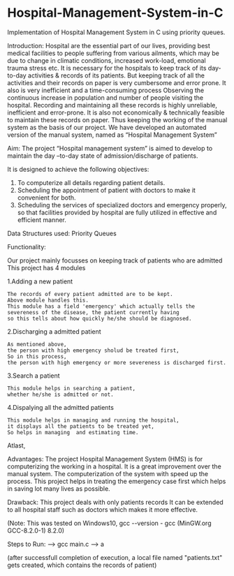 # Hospital-Management-System-in-C
Implementation of Hospital Management System in C using priority queues.

Introduction:
Hospital are the essential part of our lives, providing best medical facilities to people suffering from various ailments, 
which may be due to change in climatic conditions, increased work-load, emotional trauma stress etc. 
It is necessary for the hospitals to keep track of its day-to-day activities & records of its patients.
But keeping track of all the activities and their records on paper is very cumbersome and error prone. 
It also is very inefficient and a time-consuming process Observing the continuous increase in population and 
number of people visiting the hospital. 
Recording and maintaining all these records is highly unreliable, inefficient and error-prone. 
It is also not economically & technically feasible to maintain these records on paper. 
Thus keeping the working of the manual system as the basis of our project. 
We have developed an automated version of the manual system, named as “Hospital Management System”


Aim: The project “Hospital management system” is aimed to develop to maintain the day –to-day state of admission/discharge of patients.

It is designed to achieve the following objectives: 
1. To computerize all details regarding patient details. 
2. Scheduling the appointment of patient with doctors to make it convenient for both. 
3. Scheduling the services of specialized doctors and emergency properly,
so that facilities provided by hospital are fully utilized in effective and efficient manner.
 
Data Structures used: Priority Queues

Functionality:

Our project mainly focusses on keeping track of patients who are admitted
This project has 4 modules

1.Adding a new patient
	
	The records of every patient admitted are to be kept.
	Above module handles this.
	This module has a field 'emergency' which actually tells the severeness of the disease, the patient currently having
	so this tells about how quickly he/she should be diagnosed.
	
2.Discharging a admitted patient
	
	As mentioned above,
	the person with high emergency sholud be treated first,
	So in this process,
	the person with high emergency or more severeness is discharged first.
	
3.Search a patient
	
	This module helps in searching a patient,
	whether he/she is admitted or not.
	
4.Dispalying all the admitted patients
	
	This module helps in managing and running the hospital,
	it displays all the patients to be treated yet,
	So helps in managing  and estimating time.
	
Atlast,

Advantages:
	The project Hospital Management System (HMS) is for computerizing the working in a hospital. 
	It is a great improvement over the manual system. The computerization of the system with speed up the process.
	This project helps in treating the emergency case first
	which helps in saving lot many lives as possible.
	
Drawback:
	This project deals with only patients records
	It can be extended to all hospital staff such as doctors
	which makes it more effective.
	
(Note: This was tested on Windows10,
gcc --version - gcc (MinGW.org GCC-8.2.0-1) 8.2.0)

Steps to Run:
--> gcc main.c
--> a

(after successfull completion of execution, a local file named "patients.txt" gets created, which contains the records of patient)
